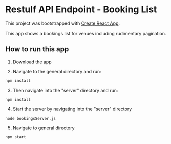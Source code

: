 # Restulf API Endpoint - Booking List

This project was bootstrapped with [Create React App](https://github.com/facebook/create-react-app).

This app shows a bookings list for venues including rudimentary pagination.

## How to run this app

1. Download the app

2. Navigate to the general directory and run:
```shell
npm install
```
3. Then navigate into the "server" directory and run:
```shell
npm install
```
4. Start the server by navigating into the "server" directory
```shell
node bookingsServer.js
```
5. Navigate to general directory
```shell
npm start
```
